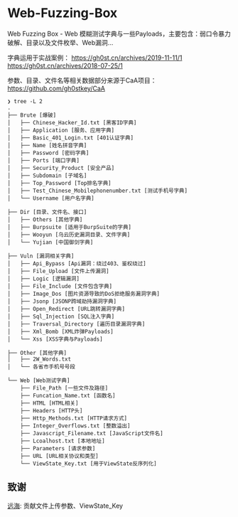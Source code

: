 # Web-Fuzzing-Box

Web Fuzzing Box - Web 模糊测试字典与一些Payloads，主要包含：弱口令暴力破解、目录以及文件枚举、Web漏洞...

字典运用于实战案例：
https://gh0st.cn/archives/2019-11-11/1
https://gh0st.cn/archives/2018-07-25/1

参数、目录、文件名等相关数据部分来源于CaA项目：
https://github.com/gh0stkey/CaA

```shell
❯ tree -L 2
.
├── Brute [爆破]
│   ├── Chinese_Hacker_Id.txt [黑客ID字典]
│   ├── Application [服务、应用字典]
│   ├── Basic_401_Login.txt [401认证字典]
│   ├── Name [姓名拼音字典]
│   ├── Password [密码字典]
│   ├── Ports [端口字典]
│   ├── Security_Product [安全产品]
│   ├── Subdomain [子域名]
│   ├── Top_Password [Top排名字典]
│   ├── Test_Chinese_Mobilephonenumber.txt [测试手机号字典]
│   └── Username [用户名字典]

├── Dir [目录、文件名、接口]
│   ├── Others [其他字典]
│   ├── Burpsuite [适用于BurpSuite的字典]
│   ├── Wooyun [乌云历史漏洞目录、文件字典]
│   └── Yujian [中国御剑字典]

├── Vuln [漏洞相关字典]
│   ├── Api_Bypass [Api漏洞：绕过403、鉴权绕过]
│   ├── File_Upload [文件上传漏洞]
│   ├── Logic [逻辑漏洞]
│   ├── File_Include [文件包含字典]
│   ├── Image_Dos [图片资源导致的DoS拒绝服务漏洞字典]
│   ├── Jsonp [JSONP跨域劫持漏洞字典]
│   ├── Open_Redirect [URL跳转漏洞字典]
│   ├── Sql_Injection [SQL注入字典]
│   ├── Traversal_Directory [遍历目录漏洞字典]
│   ├── Xml_Bomb [XML炸弹Payloads]
│   └── Xss [XSS字典与Payloads]

├── Other [其他字典]
│   ├── 2W_Words.txt
│   └── 各省市手机号号段

└── Web [Web测试字典]
    ├── File_Path [一些文件及路径]
    ├── Funcation_Name.txt [函数名]
    ├── HTML [HTML相关]
    ├── Headers [HTTP头]
    ├── Http_Methods.txt [HTTP请求方式]
    ├── Integer_Overflows.txt [整数溢出]
    ├── Javascript_Filename.txt [JavaScript文件名]
    ├── Lcoalhost.txt [本地地址]
    ├── Parameters [请求参数]
    ├── URL [URL相关协议和类型]
    └── ViewState_Key.txt [用于ViewState反序列化]
```

## 致谢

[远海](https://github.com/yuanhaiGreg): 贡献文件上传参数、ViewState_Key